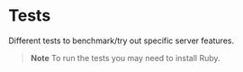 # Tests

Different tests to benchmark/try out specific server features.

> **Note**
> To run the tests you may need to install Ruby.
